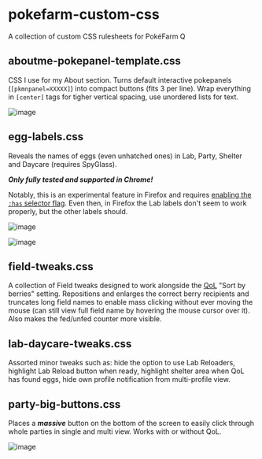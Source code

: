 # pokefarm-custom-css
A collection of custom CSS rulesheets for PokéFarm Q

## aboutme-pokepanel-template.css
CSS I use for my About section. Turns default interactive pokepanels (`[pkmnpanel=XXXXX]`) into compact buttons (fits 3 per line). Wrap everything in `[center]` tags for tigher vertical spacing, use unordered lists for text.

![image](https://user-images.githubusercontent.com/720348/230773819-5de31c90-b675-4649-9a84-18ff53b53e1c.png)

## egg-labels.css
Reveals the names of eggs (even unhatched ones) in Lab, Party, Shelter and Daycare (requires SpyGlass).

***Only fully tested and supported in Chrome!***

Notably, this is an experimental feature in Firefox and requires [enabling the `:has` selector flag](https://stackoverflow.com/questions/73936048/how-do-you-enable-has-selector-on-firefox). Even then, in Firefox the Lab labels don't seem to work properly, but the other labels should.

![image](https://user-images.githubusercontent.com/720348/230774149-47490ab4-8d09-484f-aeea-c0f14f4280c9.png)

![image](https://user-images.githubusercontent.com/720348/230773697-ef319af8-19d6-4309-81a8-7fe1405f9ddd.png)

## field-tweaks.css
A collection of Field tweaks designed to work alongside the [QoL](https://pokefarm.com/farm#tab=5.6) "Sort by berries" setting. Repositions and enlarges the correct berry recipients and truncates long field names to enable mass clicking without ever moving the mouse (can still view full field name by hovering the mouse cursor over it). Also makes the fed/unfed counter more visible.

## lab-daycare-tweaks.css
Assorted minor tweaks such as: hide the option to use Lab Reloaders, highlight Lab Reload button when ready, highlight shelter area when QoL has found eggs, hide own profile notification from multi-profile view.

## party-big-buttons.css
Places a ***massive*** button on the bottom of the screen to easily click through whole parties in single and multi view. Works with or without QoL.

![image](https://user-images.githubusercontent.com/720348/230774093-ccbb2db0-4e60-450f-bda0-638504b8a8ac.png)
